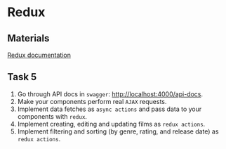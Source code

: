 # Redux

## Materials
[Redux documentation](https://redux.js.org/tutorials/indexhttps://redux.js.org/tutorials/index)


## Task 5
1. Go through API docs in `swagger`: [http://localhost:4000/api-docs](http://localhost:4000/api-docs).
2. Make your components perform real `AJAX` requests.
3. Implement data fetches as `async actions` and pass data to your components with `redux`.
4. Implement creating, editing and updating films as `redux actions`.
5. Implement filtering and sorting (by genre, rating, and release date) as `redux actions`.
